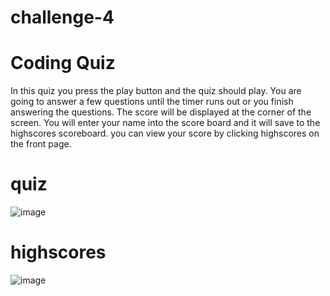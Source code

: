 # challenge-4
# Coding Quiz
In this quiz you press the play button and the quiz should play. You are going to answer a few questions until the timer runs out or you finish answering the questions. The score will be displayed at the corner of the screen. You will enter your name into the score board and it will save to the highscores scoreboard. 
you can view your score by clicking highscores on the front page. 
# quiz
![image](https://user-images.githubusercontent.com/87095302/133946921-5c944176-321a-4687-90e7-2de452804987.png)
# highscores
![image](https://user-images.githubusercontent.com/87095302/133946885-727fb23c-5db0-4c76-b618-3249add9efdb.png)
